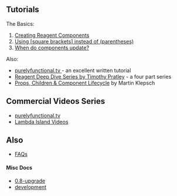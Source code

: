 
## Tutorials 

The Basics:

1. [Creating Reagent Components](/docs/CreatingReagentComponents.md)
2. [Using [square brackets] instead of (parentheses)](/docs/UsingSquareBracketsInsteadOfParens.md)
3. [When do components update?](/docs/WhenDoComponentsUpdate.md)

Also:
  * [purelyfunctional.tv ](https://purelyfunctional.tv/guide/reagent/) - an excellent written tutorial
  * [Reagent Deep Dive Series by Timothy Pratley](http://timothypratley.blogspot.com.au/p/p.html) - a four part series
  * [Props, Children & Component Lifecycle](https://www.martinklepsch.org/posts/props-children-and-component-lifecycle-in-reagent.html) by Martin Klepsch
  

## Commercial Videos Series

  * [purelyfunctional.tv ](https://purelyfunctional.tv/guide/reagent/)
  * [Lambda Island Videos](https://lambdaisland.com/collections/react-reagent-re-frame)


## Also

  * [FAQs](/docs/FAQ)


#### Misc Docs

 - [0.8-upgrade](/docs/0.8-upgrade.md)
 - [development](/docs/development.md)

